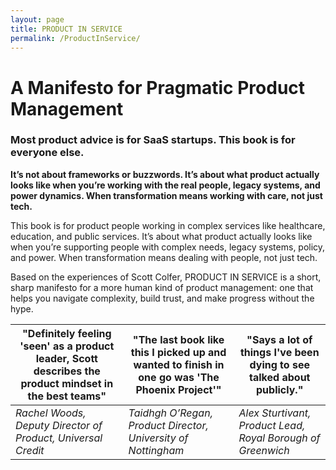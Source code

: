 ```yaml
---
layout: page
title: PRODUCT IN SERVICE
permalink: /ProductInService/
---
```


# A Manifesto for Pragmatic Product Management

### Most product advice is for SaaS startups. This book is for everyone else.

**It’s not about frameworks or buzzwords. It’s about what product actually looks like when you’re working with the real people, legacy systems, and power dynamics. When transformation means working with care, not just tech.**

This book is for product people working in complex services like healthcare, education, and public services. It’s about what product actually looks like when you’re supporting people with complex needs, legacy systems, policy, and power. When transformation means dealing with people, not just tech.

Based on the experiences of Scott Colfer, PRODUCT IN SERVICE is a short, sharp manifesto for a more human kind of product management: one that helps you navigate complexity, build trust, and make progress without the hype.

| "Definitely feeling 'seen' as a product leader, Scott describes the product mindset in the best teams" | "The last book like this I picked up and wanted to finish in one go was 'The Phoenix Project'" | "Says a lot of things I've been dying to see talked about publicly." |
| ----------- | -------------- | -------------- |
| *Rachel Woods, Deputy Director of Product, Universal Credit*  | *Taidhgh O’Regan, Product Director, University of Nottingham* | *Alex Sturtivant, Product Lead, Royal Borough of Greenwich* | 

 
